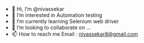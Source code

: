 - 👋 Hi, I’m @nivassekar
- 👀 I’m interested in Automation testing
- 🌱 I’m currently learning Selenium web driver 
- 💞️ I’m looking to collaborate on ...
- 📫 How to reach me Email : nivassekar8@gmail.com

<!---
nivassekar/nivassekar is a ✨ special ✨ repository because its `README.md` (this file) appears on your GitHub profile.
You can click the Preview link to take a look at your changes.
--->
